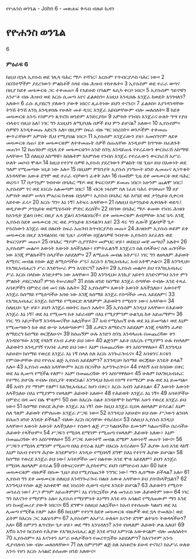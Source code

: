 ﻿
የዮሐንስ ወንጌል - John 6 - መጽሐፍ ቅዱስ ብሉይ ኪዳን
# የዮሐንስ ወንጌል
6
### ምዕራፍ 6
 ከዚህ በኋላ ኢየሱስ ወደ ገሊላ ባሕር ማዶ ተሻገረ፤ እርሱም የጥብርያዶስ ባሕር ነው።
2  በበሽተኞችም ያደረገውን ምልክቶች ስላዩ ብዙ ሕዝብ ተከተሉት።
3  ኢየሱስም ወደ ተራራ ወጣና በዚያ ከደቀ መዛሙርቱ ጋር ተቀመጠ።
4  የአይሁድ በዓልም ፋሲካ ቀርቦ ነበር።
5  ኢየሱስም ዓይኖቹን አንሥቶ ብዙ ሕዝብ ወደ እርሱ ሲመጣ አየና ፊልጶስን። እነዚህ እንዲበሉ እንጀራ ከወዴት እንገዛለን? አለው።
6  ራሱ ሊያደርግ ያለውን ያውቅ ነበርና ሊፈትነው ይህን ተናገረ።
7  ፊልጶስ። እያንዳንዳቸው ትንሽ ትንሽ እንኳ እንዲቀበሉ የሁለት መቶ ዲናር እንጀራ አይበቃቸውም ብሎ መለሰለት።
8  ከደቀ መዛሙርቱ አንዱ የስምዖን ጴጥሮስ ወንድም እንድርያስ።
9  አምስት የገብስ እንጀራና ሁለት ዓሣ የያዘ ብላቴና በዚህ አለ፤ ነገር ግን እነዚህን ለሚያህሉ ሰዎች ይህ ምን ይሆናል? አለው።
10  ኢየሱስም። ሰዎቹን እንዲቀመጡ አድርጉ አለ። በዚያም ስፍራ ብዙ ሣር ነበረበት። ወንዶችም ተቀመጡ ቍጥራቸውም አምስት ሺህ የሚያህል ነበር።
11  ኢየሱስም እንጀራውን ያዘ፥ አመስግኖም ለደቀ መዛሙርቱ ሰጠ፥ ደቀ መዛሙርቱም ለተቀመጡት ሰዎች ሰጡአቸው እንዲሁም ከዓሣው በፈለጉት መጠን።
12  ከጠገቡም በኋላ ደቀ መዛሙርቱን። አንድ ስንኳ እንዳይጠፋ የተረፈውን ቍርስራሽ አከማቹ አላቸው።
13  ሰለዚህ አከማቹ፥ ከበሉትም ከአምስቱ የገብስ እንጀራ የተረፈውን ቍርስራሽ አሥራ ሁለት መሶብ ሞሉ።
14  ከዚህ የተነሣ ሰዎቹ ኢየሱስ ያደረገውን ምልክት ባዩ ጊዜ። ይህ በእውነት ወደ ዓለም የሚመጣው ነቢይ ነው አሉ።
15  በዚህም ምክንያት ኢየሱስ ያነግሡት ዘንድ ሊመጡና ሊነጥቁት እንዳላቸው አውቆ ደግሞ ወደ ተራራ ብቻውን ፈቀቅ አለ።
16  በመሸም ጊዜ ደቀ መዛሙርቱ ወደ ባሕር ወረዱ፥
17  በታንኳም ገብተው በባሕር ማዶ ወደ ቅፍርናሆም ይመጡ ነበር። አሁንም ጨልሞ ነበር፤ ኢየሱስም ገና ወደ እነርሱ አልመጣም ነበር፤
18  ብርቱ ነፋስም ስለ ነፈሰ ባሕሩ ተናወጠ።
19  ሀያ አምስት ወይም ሠላሳ ምዕራፍ ከቀዘፉ በኋላም፥ ኢየሱስ በባሕር ላይ እየሄደ ወደ ታንኳይቱ ሲቀርብ አይተው ፈሩ።
20  እርሱ ግን። እኔ ነኝ፤ አትፍሩ አላቸው።
21  ስለዚህ በታንኳይቱ ሊቀበሉት ወደዱ፤ ወዲያውም ታንኳይቱ ወደሚሄዱበት ምድር ደረሰች።
22  በነገው በባሕር ማዶ ቆመው የነበሩ ሕዝቡ ከአንዲት ጀልባ በቀር በዚያ ሌላ ጀልባ እንዳልነበረች፥ ደቀ መዛሙርቱም ለብቻቸው እንደ ሄዱ እንጂ ኢየሱስ ከደቀ መዛሙርቱ ጋር ወደ ታንኳይቱ እንዳልገባ አዩ፤
23  ዳሩ ግን ሌሎች ጀልባዎች ጌታ የባረከውን እንጀራ ወደ በሉበት ስፍራ አጠገብ ከጥብርያዶስ መጡ።
24  ሕዝቡም ኢየሱስ ወይም ደቀ መዛሙርቱ በዚያ እንዳልነበሩ ባዩ ጊዜ፥ ራሳቸው በጀልባዎቹ ገብተው ኢየሱስን እየፈለጉ ወደ ቅፍርናሆም መጡ።
25  በባሕር ማዶም ሲያገኙት። መምህር ሆይ፥ ወደዚህ መቼ መጣህ? አሉት።
26  ኢየሱስም መልሶ። እውነት እውነት እላችኋለሁ፥ የምትፈልጉኝ እንጀራን ስለ በላችሁና ስለ ጠገባችሁ ነው እንጂ ምልክቶችን ስላያችሁ አይደለም።
27  ለሚጠፋ መብል አትሥሩ፤ ነገር ግን ለዘላለም ሕይወት ለሚኖር መብል የሰው ልጅ ለሚሰጣችሁ ሥሩ፤ እርሱን እግዚአብሔር አብ አትሞታልና።
28  እንግዲህ። የእግዚአብሔርን ሥራ እንድንሠራ ምን እናድርግ? አሉት።
29  ኢየሱስ መልሶ። ይህ የእግዚአብሔር ሥራ እርሱ በላከው እንድታምኑ ነው አላቸው።
30  እንግዲህ። እንኪያ አይተን እንድናምንህ አንተ ምን ምልክት ታደርጋለህ? ምንስ ትሠራለህ?
31  ይበሉ ዘንድ ከሰማይ እንጀራ ሰጣቸው ተብሎ እንደ ተጻፈ አባቶቻችን በምድረ በዳ መና በሉ አሉት።
32  ኢየሱስም። እውነት እውነት እላችኋለሁ፥ እውነተኛ እንጀራ ከሰማይ የሚሰጣችሁ አባቴ ነው እንጂ ከሰማይ እንጀራ የሰጣችሁ ሙሴ አይደለም፤
33  የእግዚአብሔር እንጀራ ከሰማይ የሚወርድ ለዓለምም ሕይወትን የሚሰጥ ነውና አላቸው።
34  ስለዚህ። ጌታ ሆይ፥ ይህን እንጀራ ዘወትር ስጠን አሉት።
35  ኢየሱስም እንዲህ አላቸው። የሕይወት እንጀራ እኔ ነኝ፤ ወደ እኔ የሚመጣ ከቶ አይራብም በእኔ የሚያምንም ሁልጊዜ ከቶ አይጠማም።
36  ነገር ግን አይታችሁኝ እንዳላመናችሁ አልኋችሁ።
37  አብ የሚሰጠኝ ሁሉ ወደ እኔ ይመጣል፥ ወደ እኔም የሚመጣውን ከቶ ወደ ውጭ አላወጣውም፤
38  ፈቃዴን ለማድረግ አይደለም እንጂ የላከኝን ፈቃድ ለማድረግ ከሰማይ ወርጃለሁና።
39  ከሰጠኝም ሁሉ አንድን ስንኳ እንዳላጠፋ በመጨረሻው ቀን እንዳስነሣው እንጂ የላከኝ የአብ ፈቃድ ይህ ነው።
40  ልጅንም አይቶ በእርሱ የሚያምን ሁሉ የዘላለም ሕይወትን እንዲያገኝ የአባቴ ፈቃድ ይህ ነው፥ እኔም በመጨረሻው ቀን አስነሣዋለሁ።
41  እንግዲህ አይሁድ። ከሰማይ የወረደ እንጀራ እኔ ነኝ ስላለ ስለ እርሱ አንጐራጐሩና።
42  አባቱንና እናቱን የምናውቃቸው ይህ የዮሴፍ ልጅ ኢየሱስ አይደለምን? እንግዲህ። ከሰማይ ወርጃለሁ እንዴት ይላል? አሉ።
43  ኢየሱስ መለሰ አላቸውም። እርስ በርሳችሁ አታንጐራጕሩ።
44  የላከኝ አብ ከሳበው በቀር ወደ እኔ ሊመጣ የሚችል የለም፥ እኔም በመጨረሻው ቀን አስነሣዋለሁ።
45  ሁሉም ከእግዚአብሔር የተማሩ ይሆናሉ ተብሎ በነቢያት ተጽፎአል፤ እንግዲህ ከአብ የሰማ የተማረም ሁሉ ወደ እኔ ይመጣል።
46  አብን ያየ ማንም የለም፤ ከእግዚአብሔር ከሆነ በቀር፥ እርሱ አብን አይቶአል።
47  እውነት እውነት እላችኋለሁ በእኔ የሚያምን የዘላለም ሕይወት አለው።
48  የሕይወት እንጀራ እኔ ነኝ።
49  አባቶቻችሁ በምድረ በዳ መና በሉ ሞቱም፤
50  ሰው ከእርሱ በልቶ እንዳይሞት ከሰማይ አሁን የወረደ እንጀራ ይህ ነው።
51  ከሰማይ የወረደ ሕያው እንጀራ እኔ ነኝ፤ ሰው ከዚህ እንጀራ ቢበላ ለዘላለም ይኖራል፤ እኔም ስለ ዓለም ሕይወት የምሰጠው እንጀራ ሥጋዬ ነው።
52  እንግዲህ አይሁድ። ይህ ሰው ሥጋውን ልንበላ ይሰጠን ዘንድ እንዴት ይችላል? ብለው እርስ በርሳቸው ተከራከሩ።
53  ስለዚህ ኢየሱስ እንዲህ አላቸው። እውነት እውነት እላችኋለሁ፥ የሰውን ልጅ ሥጋ ካልበላችሁ ደሙንም ካልጠጣችሁ በራሳችሁ ሕይወት የላችሁም።
54  ሥጋዬን የሚበላ ደሜንም የሚጠጣ የዘላለም ሕይወት አለው፥ እኔም በመጨረሻው ቀን አስነሣዋለሁ።
55  ሥጋዬ እውነተኛ መብል ደሜም እውነተኛ መጠጥ ነውና።
56  ሥጋዬን የሚበላ ደሜንም የሚጠጣ በእኔ ይኖራል እኔም በእርሱ እኖራለሁ።
57  ሕያው አብ እንደ ላከኝ እኔም ከአብ የተነሣ ሕያው እንደምሆን፥ እንዲሁ የሚበላኝ ደግሞ ከእኔ የተነሣ ሕያው ይሆናል።
58  ከሰማይ የወረደ እንጀራ ይህ ነው፤ አባቶቻችሁ መና በልተው እንደ ሞቱ አይደለም፤ ይህን እንጀራ የሚበላ ለዘላለም ይኖራል
59  በቅፍርናሆም ሲያስተምር ይህን በምኵራብ አለ።
60  ከደቀ መዛሙርቱም ብዙዎች በሰሙ ጊዜ። ይህ የሚያስጨንቅ ንግግር ነው፤ ማን ሊሰማው ይችላል? አሉ።
61  ኢየሱስ ግን ደቀ መዛሙርቱ ስለዚህ እንዳንጐራጐሩ በልቡ አውቆ አላቸው። ይህ ያሰናክላችኋልን?
62  እንግዲህ የሰው ልጅ አስቀድሞ ወደ ነበረበት ሲወጣ ብታዩ እንዴት ይሆናል?
63  ሕይወትን የሚሰጥ መንፈስ ነው፤ ሥጋ ምንም አይጠቅምም፤ እኔ የነገርኋችሁ ቃል መንፈስ ነው ሕይወትም ነው።
64  ነገር ግን ከእናንተ የማያምኑ አሉ። ኢየሱስ የማያምኑት እነማን እንደ ሆኑ አሳልፎ የሚሰጠውም ማን እንደ ሆነ ከመጀመሪያ ያውቅ ነበርና።
65  ደግሞ። ስለዚህ አልኋችሁ፥ ከአብ የተሰጠው ካልሆነ ወደ እኔ ሊመጣ የሚችል የለም አለ።
66  ከዚህም የተነሣ ከደቀ መዛሙርቱ ብዙዎች ወደ ኋላ ተመለሱ፤ ወደ ፊትም ከእርሱ ጋር አልሄዱም።
67  ኢየሱስም ለአሥራ ሁለቱ። እናንተ ደግሞ ልትሄዱ ትወዳላችሁን? አለ።
68  ስምዖን ጴጥሮስ። ጌታ ሆይ፥ ወደ ማን እንሄዳለን? አንተ የዘላለም ሕይወት ቃል አለህ፤
69  እኛስ አንተ ክርስቶስ የሕያው የእግዚአብሔር ልጅ እንደ ሆንህ አምነናል አውቀናልም ብሎ መለሰለት።
70  ኢየሱስም። እኔ እናንተን አሥራ ሁለታችሁን የመረጥኋችሁ አይደለምን? ከእናንተም አንዱ ዲያብሎስ ነው ብሎ መለሰላቸው።
71  ስለ ስምዖንም ልጅ ስለ አስቆሮቱ ይሁዳ ተናገረ፤ ከአሥራ ሁለቱ አንዱ የሆነ እርሱ አሳልፎ ይሰጠው ዘንድ አለውና። 
